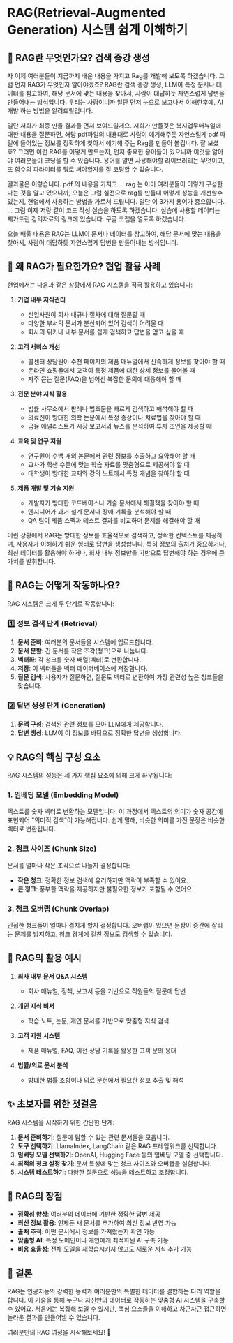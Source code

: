 # RAG(Retrieval-Augmented Generation) 시스템 쉽게 이해하기

## 🌟 RAG란 무엇인가요?         검색 증강 생성

자 이제 여러분들이 지금까지 배운 내용을 가지고 Rag를 개발해 보도록 하겠습니다. 그럼 먼저 RAG가 무엇인지 알아야겠죠? RAG란 검색 증강 생성, LLM이 특정 문서나 데이터를 참고하여, 해당 문서에 맞는 내용을 찾아서, 사람이 대답하듯 자연스럽게 답변을 만들어내는 방식입니다. 우리는 사람이니까 일단 먼저 눈으로 보고나서 이해한후에, AI 개발 하는 방법을 알려드릴겁니다.

일단 저희가 최종 만들 결과물 먼저 보여드릴게요. 저희가 만들것은 복지업무매뉴얼에 대한 내용을 질문하면, 해당 pdf파일의 내용대로 사람이 얘기해주듯 자연스럽게 pdf 파일에 들어있는 정보를 정확하게 찾아서 얘기해 주는 Rag를 만들어 볼겁니다. 잘 보셨죠? 그러면 이런 RAG를 어떻게 만드는지, 먼저 중요한 용어들이 있으니까 이것을 알아야 여러분들이 코딩을 할 수 있습니다. 용어를 알면 사용해야할 라이브러리는 무엇이고, 또 함수의 파라미터를 뭐로 써야할지를 잘 코딩할 수 있습니다. 

결과물은 이렇습니다. pdf 의 내용을 가지고 ... rag 는 이미 여러분들이 이렇게 구성한다는 것을 알고 있으니까, 오늘은 그럼 실전으로 rag를 만들때 어떻게 성능을 개선할수 있는지, 현업에서 사용하는 방법을 가르쳐 드립니다. 일단 이 3가지 용어가 중요합니다. ...  그럼 이제 저랑 같이 코드 작성 실습을 하도록 하겠습니다. 실습에 사용할 데이터는 제가드린 강의자료의 링크에 있습니다.  구글 코랩을 열도록 하겠습니다. 

오늘 배울 내용은 
RAG는 LLM이 문서나 데이터를 참고하여, 해당 문서에 맞는 내용을 찾아서, 사람이 대답하듯 자연스럽게 답변을 만들어내는 방식입니다. 

## 🤔 왜 RAG가 필요한가요? 현업 활용 사례

현업에서는 다음과 같은 상황에서 RAG 시스템을 적극 활용하고 있습니다:

1. **기업 내부 지식관리**
   - 신입사원이 회사 내규나 절차에 대해 질문할 때
   - 다양한 부서의 문서가 분산되어 있어 검색이 어려울 때
   - 회사의 위키나 내부 문서를 쉽게 검색하고 답변을 얻고 싶을 때

2. **고객 서비스 개선**
   - 콜센터 상담원이 수천 페이지의 제품 매뉴얼에서 신속하게 정보를 찾아야 할 때
   - 온라인 쇼핑몰에서 고객이 특정 제품에 대한 상세 정보를 물어볼 때
   - 자주 묻는 질문(FAQ)을 넘어선 복잡한 문의에 대응해야 할 때

3. **전문 분야 지식 활용**
   - 법률 사무소에서 판례나 법조문을 빠르게 검색하고 해석해야 할 때
   - 의료진이 방대한 의학 논문에서 특정 증상이나 치료법을 찾아야 할 때
   - 금융 애널리스트가 시장 보고서와 뉴스를 분석하여 투자 조언을 제공할 때

4. **교육 및 연구 지원**
   - 연구원이 수백 개의 논문에서 관련 정보를 추출하고 요약해야 할 때
   - 교사가 학생 수준에 맞는 학습 자료를 맞춤형으로 제공해야 할 때
   - 대학생이 방대한 교재와 강의 노트에서 특정 개념을 찾아야 할 때

5. **제품 개발 및 기술 지원**
   - 개발자가 방대한 코드베이스나 기술 문서에서 해결책을 찾아야 할 때
   - 엔지니어가 과거 설계 문서나 장애 기록을 분석해야 할 때
   - QA 팀이 제품 스펙과 테스트 결과를 비교하며 문제를 해결해야 할 때

이런 상황에서 RAG는 방대한 정보를 효율적으로 검색하고, 정확한 컨텍스트를 제공하며, 사용자가 이해하기 쉬운 형태로 답변을 생성합니다. 특히 정보의 출처가 중요하거나, 최신 데이터를 활용해야 하거나, 회사 내부 정보만을 기반으로 답변해야 하는 경우에 큰 가치를 발휘합니다.

## 🧩 RAG는 어떻게 작동하나요?

RAG 시스템은 크게 두 단계로 작동합니다:

### 1️⃣ 정보 검색 단계 (Retrieval)

1. **문서 준비**: 여러분의 문서들을 시스템에 업로드합니다.
2. **문서 분할**: 긴 문서를 작은 조각(청크)으로 나눕니다.
3. **벡터화**: 각 청크를 숫자 배열(벡터)로 변환합니다.
4. **저장**: 이 벡터들을 벡터 데이터베이스에 저장합니다.
5. **질문 검색**: 사용자가 질문하면, 질문도 벡터로 변환하여 가장 관련성 높은 청크들을 찾습니다.

### 2️⃣ 답변 생성 단계 (Generation)

1. **문맥 구성**: 검색된 관련 정보를 모아 LLM에게 제공합니다.
2. **답변 생성**: LLM이 이 정보를 바탕으로 정확한 답변을 생성합니다.

## 💡 RAG의 핵심 구성 요소

RAG 시스템의 성능은 세 가지 핵심 요소에 의해 크게 좌우됩니다:

### 1. 임베딩 모델 (Embedding Model)

텍스트를 숫자 벡터로 변환하는 모델입니다. 이 과정에서 텍스트의 의미가 숫자 공간에 표현되어 "의미적 검색"이 가능해집니다. 쉽게 말해, 비슷한 의미를 가진 문장은 비슷한 벡터로 변환됩니다.

### 2. 청크 사이즈 (Chunk Size)

문서를 얼마나 작은 조각으로 나눌지 결정합니다:
- **작은 청크**: 정확한 정보 검색에 유리하지만 맥락이 부족할 수 있어요.
- **큰 청크**: 풍부한 맥락을 제공하지만 불필요한 정보가 포함될 수 있어요.

### 3. 청크 오버랩 (Chunk Overlap)

인접한 청크들이 얼마나 겹치게 할지 결정합니다. 오버랩이 있으면 문장이 중간에 잘리는 문제를 방지하고, 청크 경계에 걸친 정보도 검색할 수 있습니다.

## 🚀 RAG의 활용 예시

1. **회사 내부 문서 Q&A 시스템**
   - 회사 매뉴얼, 정책, 보고서 등을 기반으로 직원들의 질문에 답변

2. **개인 지식 비서**
   - 학습 노트, 논문, 개인 문서를 기반으로 맞춤형 지식 검색

3. **고객 지원 시스템**
   - 제품 매뉴얼, FAQ, 이전 상담 기록을 활용한 고객 문의 응대

4. **법률/의료 문서 분석**
   - 방대한 법률 조항이나 의료 문헌에서 필요한 정보 추출 및 해석

## ✨ 초보자를 위한 첫걸음

RAG 시스템을 시작하기 위한 간단한 단계:

1. **문서 준비하기**: 질문에 답할 수 있는 관련 문서들을 모읍니다.
2. **도구 선택하기**: LlamaIndex, LangChain 같은 RAG 프레임워크를 선택합니다.
3. **임베딩 모델 선택하기**: OpenAI, Hugging Face 등의 임베딩 모델 중 선택합니다.
4. **최적의 청크 설정 찾기**: 문서 특성에 맞는 청크 사이즈와 오버랩을 실험합니다.
5. **시스템 테스트하기**: 다양한 질문으로 성능을 테스트하고 조정합니다.

## 💪 RAG의 장점

- **정확성 향상**: 여러분의 데이터에 기반한 정확한 답변 제공
- **최신 정보 활용**: 언제든 새 문서를 추가하여 최신 정보 반영 가능
- **출처 추적**: 어떤 문서에서 정보를 가져왔는지 확인 가능
- **맞춤형 AI**: 특정 도메인이나 개인에게 최적화된 AI 구축 가능
- **비용 효율성**: 전체 모델을 재학습시키지 않고도 새로운 지식 추가 가능

## 🌈 결론

RAG는 인공지능의 강력한 능력과 여러분만의 특별한 데이터를 결합하는 다리 역할을 합니다. 이 기술을 통해 누구나 자신만의 데이터로 작동하는 맞춤형 AI 시스템을 구축할 수 있어요. 처음에는 복잡해 보일 수 있지만, 핵심 요소들을 이해하고 차근차근 접근하면 놀라운 결과를 만들어낼 수 있습니다.

여러분만의 RAG 여정을 시작해보세요! 🚀
